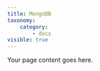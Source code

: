 ```yaml
---
title: MongoDB
taxonomy:
    category:
        - docs
visible: true
---
```


Your page content goes here.